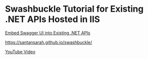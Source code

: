 # Swashbuckle Tutorial for Existing .NET APIs Hosted in IIS
[Embed Swagger UI into Existing .NET APIs](https://santansarah.github.io/swashbuckle/) 

https://santansarah.github.io/swashbuckle/

[YouTube Video](https://youtu.be/HEzrczsk07E)
